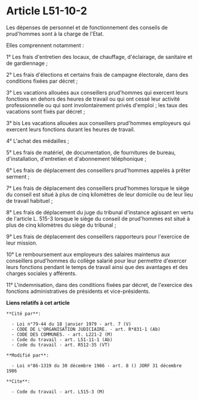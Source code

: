 # Article L51-10-2

Les dépenses de personnel et de fonctionnement des conseils de prud'hommes sont à la charge de l'Etat.

Elles comprennent notamment :

1° Les frais d'entretien des locaux, de chauffage, d'éclairage, de sanitaire et de gardiennage ;

2° Les frais d'élections et certains frais de campagne électorale, dans des conditions fixées par décret ;

3° Les vacations allouées aux conseillers prud'hommes qui exercent leurs fonctions en dehors des heures de travail ou qui ont
cessé leur activité professionnelle ou qui sont involontairement privés d'emploi ; les taux des vacations sont fixés par
décret ;

3° bis Les vacations allouées aux conseillers prud'hommes employeurs qui exercent leurs fonctions durant les heures de
travail.

4° L'achat des médailles ;

5° Les frais de matériel, de documentation, de fournitures de bureau, d'installation, d'entretien et d'abonnement
téléphonique ;

6° Les frais de déplacement des conseillers prud'hommes appelés à prêter serment ;

7° Les frais de déplacement des conseillers prud'hommes lorsque le siège du conseil est situé à plus de cinq kilomètres de
leur domicile ou de leur lieu de travail habituel ;

8° Les frais de déplacement du juge du tribunal d'instance agissant en vertu de l'article L. 515-3 lorsque le siège du
conseil de prud'hommes est situé à plus de cinq kilomètres du siège du tribunal ;

9° Les frais de déplacement des conseillers rapporteurs pour l'exercice de leur mission.

10° Le remboursement aux employeurs des salaires maintenus aux conseillers prud'hommes du collège salarié pour leur permettre
d'exercer leurs fonctions pendant le temps de travail ainsi que des avantages et des charges sociales y afférents.

11° L'indemnisation, dans des conditions fixées par décret, de l'exercice des fonctions administratives de présidents et
vice-présidents.

**Liens relatifs à cet article**

	**Cité par**:

	  - Loi n°79-44 du 18 janvier 1979 - art. 7 (V)
	  - CODE DE L'ORGANISATION JUDICIAIRE. - art. R*831-1 (Ab)
	  - CODE DES COMMUNES. - art. L221-2 (M)
	  - Code du travail - art. L51-11-1 (Ab)
	  - Code du travail - art. R512-35 (VT)

	**Modifié par**:

	  - Loi n°86-1319 du 30 décembre 1986 - art. 8 () JORF 31 décembre 1986

	**Cite**:

	  - Code du travail - art. L515-3 (M)
